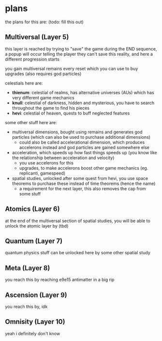 # plans
the plans for this are: (todo: fill this out)

## Multiversal (Layer 5)
this layer is reached by trying to "save" the game during the END sequence, a popup will occur telling the player they can't save this reality, and here a different progression starts

you gain multiversal remains every reset which you can use to buy upgrades (also requires god particles)

celestials here are:
- **thienum**: celestial of realms, has alternative universes (AUs) which has very different game mechanics
- **knull**: celestial of darkness, hidden and mysterious, you have to search throughout the game to find his pieces
- **hevi**: celestial of heaven, quests to buff neglected features

some other stuff here are:
- multiversal dimensions, bought using remains and generates god particles (which can also be used to purchase additional dimensions)
  - could also be called accelerational dimension, which produces accelerons instead and god particles are gained somewhere else
- acceleration, which speeds up how fast things speeds up (you know like the relationship between acceleration and velocity)
  - you use accelerons for this
  - upgrades, to make accelerons boost other game mechanics (eg. replicanti, gamespeed)
- spatial studies, unlocked after some quest from hevi, you use space theorems to purchase these instead of time theorems (hence the name)
  - a requirement for the next layer, this also removes the cap from some stuff

## Atomics (Layer 6)
at the end of the multiversal section of spatial studies, you will be able to unlock the atomic layer by (tbd)

## Quantum (Layer 7)
quantum physics stuff can be unlocked here by some other spatial study

## Meta (Layer 8)
you reach this by reaching e9e15 antimatter in a big rip

## Ascension (Layer 9)
you reach this by, idk

## Omnisity (Layer 10)
yeah i definitely don't know
